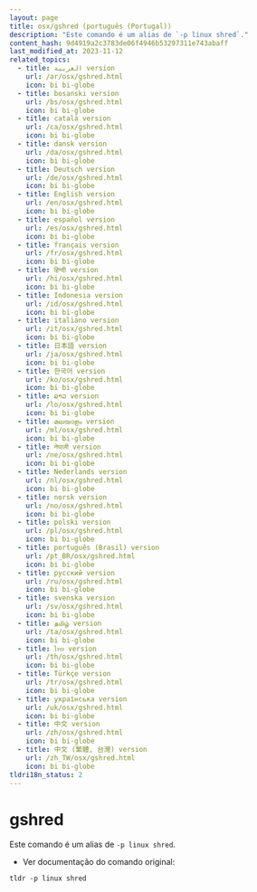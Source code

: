 ```yaml
---
layout: page
title: osx/gshred (português (Portugal))
description: "Este comando é um alias de `-p linux shred`."
content_hash: 9d4919a2c3783de06f4946b53297311e743abaff
last_modified_at: 2023-11-12
related_topics:
  - title: العربية version
    url: /ar/osx/gshred.html
    icon: bi bi-globe
  - title: bosanski version
    url: /bs/osx/gshred.html
    icon: bi bi-globe
  - title: català version
    url: /ca/osx/gshred.html
    icon: bi bi-globe
  - title: dansk version
    url: /da/osx/gshred.html
    icon: bi bi-globe
  - title: Deutsch version
    url: /de/osx/gshred.html
    icon: bi bi-globe
  - title: English version
    url: /en/osx/gshred.html
    icon: bi bi-globe
  - title: español version
    url: /es/osx/gshred.html
    icon: bi bi-globe
  - title: français version
    url: /fr/osx/gshred.html
    icon: bi bi-globe
  - title: हिन्दी version
    url: /hi/osx/gshred.html
    icon: bi bi-globe
  - title: Indonesia version
    url: /id/osx/gshred.html
    icon: bi bi-globe
  - title: italiano version
    url: /it/osx/gshred.html
    icon: bi bi-globe
  - title: 日本語 version
    url: /ja/osx/gshred.html
    icon: bi bi-globe
  - title: 한국어 version
    url: /ko/osx/gshred.html
    icon: bi bi-globe
  - title: ລາວ version
    url: /lo/osx/gshred.html
    icon: bi bi-globe
  - title: മലയാളം version
    url: /ml/osx/gshred.html
    icon: bi bi-globe
  - title: नेपाली version
    url: /ne/osx/gshred.html
    icon: bi bi-globe
  - title: Nederlands version
    url: /nl/osx/gshred.html
    icon: bi bi-globe
  - title: norsk version
    url: /no/osx/gshred.html
    icon: bi bi-globe
  - title: polski version
    url: /pl/osx/gshred.html
    icon: bi bi-globe
  - title: português (Brasil) version
    url: /pt_BR/osx/gshred.html
    icon: bi bi-globe
  - title: русский version
    url: /ru/osx/gshred.html
    icon: bi bi-globe
  - title: svenska version
    url: /sv/osx/gshred.html
    icon: bi bi-globe
  - title: தமிழ் version
    url: /ta/osx/gshred.html
    icon: bi bi-globe
  - title: ไทย version
    url: /th/osx/gshred.html
    icon: bi bi-globe
  - title: Türkçe version
    url: /tr/osx/gshred.html
    icon: bi bi-globe
  - title: українська version
    url: /uk/osx/gshred.html
    icon: bi bi-globe
  - title: 中文 version
    url: /zh/osx/gshred.html
    icon: bi bi-globe
  - title: 中文 (繁體, 台灣) version
    url: /zh_TW/osx/gshred.html
    icon: bi bi-globe
tldri18n_status: 2
---
```

# gshred

Este comando é um alias de `-p linux shred`.

- Ver documentação do comando original:

`tldr -p linux shred`
